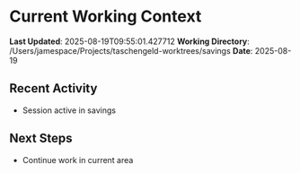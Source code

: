 # Current Working Context

**Last Updated**: 2025-08-19T09:55:01.427712
**Working Directory**: /Users/jamespace/Projects/taschengeld-worktrees/savings
**Date**: 2025-08-19

## Recent Activity
- Session active in savings

## Next Steps
- Continue work in current area
